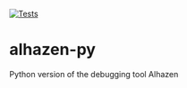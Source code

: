 [![Tests](https://github.com/martineberlein/alhazen-py/actions/workflows/test_alhazen.yml/badge.svg)](https://github.com/martineberlein/alhazen-py/actions/workflows/test_alhazen.yml)
&nbsp;


# alhazen-py

Python version of the debugging tool Alhazen
